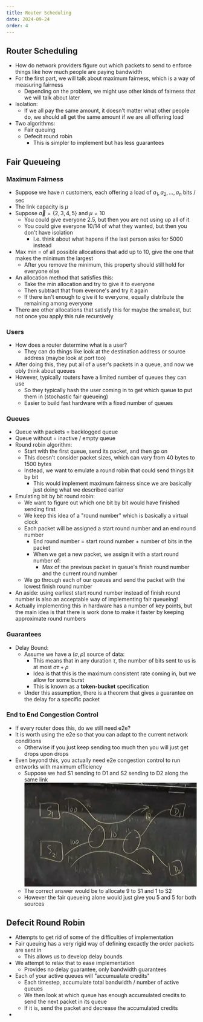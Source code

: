 ```yaml
---
title: Router Scheduling
date: 2024-09-24
order: 4
---
```


## Router Scheduling

- How do network providers figure out which packets to send to enforce things like how much people are paying bandwidth
- For the first part, we will talk about maximum fairness, which is a way of measuring fairness
  - Depending on the problem, we might use other kinds of fairness that we will talk about later
- Isolation:
  - If we all pay the same amount, it doesn't matter what other people do, we should all get the same amount if we are all offering load
- Two algorithms:
  - Fair queuing
  - Defecit round robin
    - This is simpler to implement but has less guarantees

## Fair Queueing

### Maximum Fairness

- Suppose we have $n$ customers, each offering a load of $a_1, a_2, \dots, a_n$ bits / sec
- The link capacity is $\mu$
- Suppose $\vec{a} = \{2, 3, 4, 5\}$ and $\mu = 10$
  - You could give everyone 2.5, but then you are not using up all of it
  - You could give everyone 10/14 of what they wanted, but then you don't have isolation
    - I.e. think about what hapens if the last person asks for 5000 instead
- Max min = of all possible allocations that add up to 10, give the one that makes the minimum the largest
  - After you remove the minimum, this property should still hold for everyone else
- An allocation method that satisfies this:
  - Take the min allocation and try to give it to everyone
  - Then subtract that from everone's and try it again
  - If there isn't enough to give it to everyone, equally distribute the remaining among everyone
- There are other allocations that satisfy this for maybe the smallest, but not once you apply this rule recursively

### Users

- How does a router determine what is a user?
  - They can do things like look at the destination address or source address (maybe look at port too)
- After doing this, they put all of a user's packets in a queue, and now we obly think about queues
- However, typically routers have a limited number of queues they can use
  - So they typically hash the user coming in to get which queue to put them in (stochastic fair queueing)
  - Easier to build fast hardware with a fixed number of queues

### Queues

- Queue with packets = backlogged queue
- Queue without = inactive / empty queue
- Round robin algorithm:
  - Start with the first queue, send its packet, and then go on
  - This doesn't consider packet sizes, which can vary from 40 bytes to 1500 bytes
  - Instead, we want to emulate a round robin that could send things bit by bit
    - This would implement maximum fairness since we are basically just doing what we described earlier
- Emulating bit by bit round robin:
  - We want to figure out which one bit by bit would have finished sending first
  - We keep this idea of a "round number" which is basically a virtual clock
  - Each packet will be assigned a start round number and an end round number
    - End round number = start round number + number of bits in the packet
    - When we get a new packet, we assign it with a start round number of:
      - Max of the previous packet in queue's finish round number and the current round number
  - We go through each of our queues and send the packet with the lowest finish round number
- An aside: using earliest start round number instead of finish round number is also an acceptable way of implementing fair queueing!
- Actually implementing this in hardware has a number of key points, but the main idea is that there is work done to make it faster by keeping approximate round numbers

### Guarantees

- Delay Bound:
  - Assume we have a $(\sigma, \rho)$ source of data:
    - This means that in any duration $\tau$, the number of bits sent to us is at most $\sigma \tau + \rho$
    - Idea is that this is the maximum consistent rate coming in, but we allow for some burst
    - This is known as a **token-bucket** specification
  - Under this assumption, there is a theorem that gives a guarantee on the delay for a specific packet

### End to End Congestion Control

- If every router does this, do we still need e2e?
- It is worth using the e2e so that you can adapt to the current network conditions
  - Otherwise if you just keep sending too much then you will just get drops upon drops
- Even beyond this, you actually need e2e congestion control to run entworks with maximum efficiency
  - Suppose we had S1 sending to D1 and S2 sending to D2 along the same link
    ![](img/bottleneck.png)
  - The correct answer would be to allocate 9 to S1 and 1 to S2
  - However the fair queueing alone would just give you 5 and 5 for both sources

## Defecit Round Robin

- Attempts to get rid of some of the difficulties of implementation
- Fair queuing has a very rigid way of defining excactly the order packets are sent in
  - This allows us to develop delay bounds
- We attempt to relax that to ease implementation
  - Provides no delay guarantee, only bandwidth guarantees
- Each of your active queues will "accumualate credits"
  - Each timestep, accumulate total bandwidth / number of active queues
  - We then look at which queue has enough accumulated credits to send the next packet in its queue
  - If it is, send the packet and decrease the accumulated credits
-
